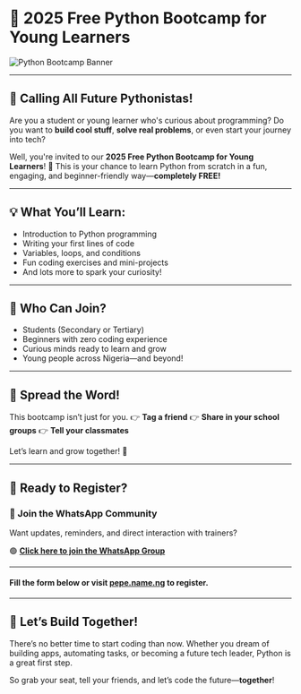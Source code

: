 # 🐍 2025 Free Python Bootcamp for Young Learners

![Python Bootcamp Banner](https://agunechembaekene.wordpress.com/wp-content/uploads/2025/07/python-bootcamp.jpg)

---

## 👋 Calling All Future Pythonistas!

Are you a student or young learner who's curious about programming? Do you want to **build cool stuff**, **solve real problems**, or even start your journey into tech?

Well, you're invited to our **2025 Free Python Bootcamp for Young Learners**! 🚀
This is your chance to learn Python from scratch in a fun, engaging, and beginner-friendly way—**completely FREE!**

---

## 💡 What You’ll Learn:

* Introduction to Python programming
* Writing your first lines of code
* Variables, loops, and conditions
* Fun coding exercises and mini-projects
* And lots more to spark your curiosity!

---

## 📅 Who Can Join?

* Students (Secondary or Tertiary)
* Beginners with zero coding experience
* Curious minds ready to learn and grow
* Young people across Nigeria—and beyond!

---

## 📢 Spread the Word!

This bootcamp isn’t just for you.
👉 **Tag a friend**
👉 **Share in your school groups**
👉 **Tell your classmates**

Let’s learn and grow together! 🌱

---

## 🎉 Ready to Register?

### 💬 Join the WhatsApp Community

Want updates, reminders, and direct interaction with trainers?

🟢 [**Click here to join the WhatsApp Group**](https://chat.whatsapp.com/EFIKn9e3cqX2dKgbjXtTd9?mode=ac_t)


---

#### Fill the form below or visit [pepe.name.ng](https://pepe.name.ng) to register.

---

## 🌟 Let’s Build Together!

There’s no better time to start coding than now. Whether you dream of building apps, automating tasks, or becoming a future tech leader, Python is a great first step.

So grab your seat, tell your friends, and let’s code the future—**together**!
